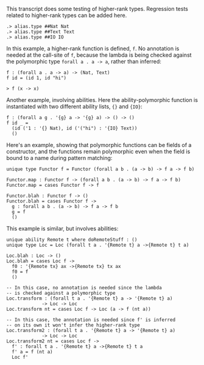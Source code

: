 
This transcript does some testing of higher-rank types. Regression tests related to higher-rank types can be added here.

```ucm:hide
.> alias.type ##Nat Nat
.> alias.type ##Text Text
.> alias.type ##IO IO
```

In this example, a higher-rank function is defined, `f`. No annotation is needed at the call-site of `f`, because the lambda is being checked against the polymorphic type `forall a . a -> a`, rather than inferred:

```unison
f : (forall a . a -> a) -> (Nat, Text)
f id = (id 1, id "hi")

> f (x -> x)
```

Another example, involving abilities. Here the ability-polymorphic function is instantiated with two different ability lists, `{}` and `{IO}`:

```unison
f : (forall a g . '{g} a -> '{g} a) -> () -> () 
f id _ = 
  (id ('1 : '{} Nat), id ('("hi") : '{IO} Text))
  ()
```

Here's an example, showing that polymorphic functions can be fields of a constructor, and the functions remain polymorphic even when the field is bound to a name during pattern matching:

```unison
unique type Functor f = Functor (forall a b . (a -> b) -> f a -> f b)

Functor.map : Functor f -> (forall a b . (a -> b) -> f a -> f b)
Functor.map = cases Functor f -> f

Functor.blah : Functor f -> ()
Functor.blah = cases Functor f -> 
  g : forall a b . (a -> b) -> f a -> f b
  g = f
  ()
```

This example is similar, but involves abilities: 

```unison
unique ability Remote t where doRemoteStuff : ()
unique type Loc = Loc (forall t a . '{Remote t} a ->{Remote t} t a) 

Loc.blah : Loc -> ()
Loc.blah = cases Loc f ->
  f0 : '{Remote tx} ax ->{Remote tx} tx ax
  f0 = f
  ()

-- In this case, no annotation is needed since the lambda 
-- is checked against a polymorphic type
Loc.transform : (forall t a . '{Remote t} a -> '{Remote t} a) 
             -> Loc -> Loc
Loc.transform nt = cases Loc f -> Loc (a -> f (nt a))

-- In this case, the annotation is needed since f' is inferred
-- on its own it won't infer the higher-rank type
Loc.transform2 : (forall t a . '{Remote t} a -> '{Remote t} a) 
             -> Loc -> Loc
Loc.transform2 nt = cases Loc f -> 
  f' : forall t a . '{Remote t} a ->{Remote t} t a
  f' a = f (nt a)
  Loc f' 
```